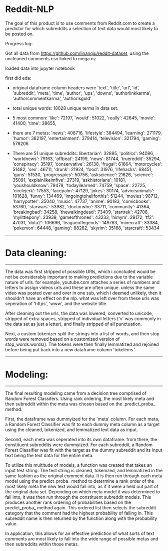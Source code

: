 # Reddit-NLP
The goal of this product is to use comments from Reddit.com to create a predictor for which subreddits a selection of text data would most likely to be posted on. 

Progress log: 

Got all data from https://github.com/linanqiu/reddit-dataset, using the uncleaned comments.csv linked to mega.nz

loaded data into jupyter notebook

first did eda: 
- original dataframe column headers were 'text', 'title', 'url', 'id', 'subreddit', 'meta', 'time', 'author', 'ups', 'downs', 'authorlinkkarma', 'authorcommentkarma', 'authorisgold'

- total unique words: 18028 unique terms in data set. 
- 5 most common: 
 'like': 72197,
 'would': 51022,
 'really': 42645,
 'movie': 41400,
 'time': 38655,
 
- there are 7 metas: 'news': 408716, 'lifestyle': 384494, 'learning': 271179, 'humor': 382197, 'entertainment': 379414, 'television': 321794, 'gaming': 578206

- There are 51 unique subreddits: libertarian': 32895, 'politics': 94086, 'worldnews': 79163, 'offbeat': 24199, 'news': 81744, 'truereddit': 35294, 'conspiracy': 35197, 'conservative': 26138, 'frugal': 61664, 'motorcycles': 51482, 'sex': 46711, 'drunk': 21924, 'food': 31976, 'lifehacks': 68451, 'guns': 51530, 'progresspics': 50756, 'askscience': 21626, 'science': 35091, 'explainlikeimfive': 27319, 'askhistorians': 10181, 'youshouldknow': 79478, 'todayilearned': 74759, 'space': 22725, 'circlejerk': 17553, 'facepalm': 47129, 'jokes': 30174, 'adviceanimals': 101628, 'funny': 134469, 'imgoingtohellforthis': 51244, 'movies': 98712, 'harrypotter': 35040, 'music': 47737, 'anime': 90183, 'comicbooks': 53760, 'starwars': 53982, 'doctorwho': 33711, 'community': 41364, 'breakingbad': 34258, 'thewalkingdead': 73409, 'startrek': 42708, 'mylittlepony': 23939, 'gameofthrones': 43233, 'himym': 29172, 'tf2': 47031, 'dota2': 106696, 'leagueoflegends': 149763, 'minecraft': 33384, 'pokemon': 64448, 'gaming': 88282, 'skyrim': 35168, 'starcraft': 53434

____________________________________________________________________________________

# Data cleaning: 
____________________________________________________________________________________
The data was first stripped of possible URls, which i concluded would be not be considerably important to making predictions due to the variable nature of urls. for example, youtube.com attaches a series of numbers and letters to assign videos urls and these are often unique. unless the same video was posted over and over in one sub, which i deemed unlikely, then it shouldn't have an effect on the nlp. what was left over from these urls was seperation of 'https', 'www', and the website title.   

After cleaning out the urls, the data was lowered, converted to unicode, stripped of extra spaces, stripped of individual letters ('v' was commonly in the data set as just a letter), and finally stripped of all punctuation.

Next, a custom tokenizer split the strings into a list of words, and then stop words were removed based on a customized version of stop_words.words(). The tokens were then finally lemmatized and rejoined before being put back into a new dataframe column 'tokelems.'

____________________________________________________________________________________
# Modeling:
____________________________________________________________________________________

The final resulting modeling came from a decision tree comprised of Random Forest Classifers. Using rank ordering, the most likely meta and then subreddit within the meta was chosen based on the .predict_proba_ method. 

First, the dataframe was dummyized for the 'meta' column. For each meta, a Random Forest Classifier was fit to each dummy meta column as a target using the cleaned, tokenized, and lemmatized text data as input. 

Second, each meta was seperated into its own dataframe. from there, the constituent subreddits were dummyized. For each subreddit, a Random Forest Classifier was fit with the target as the dummy subreddit and its input text being the text data for the entire meta. 

To utilize this multitude of models, a function was created that takes an input test string. The test string is cleaned, tokenized, and lemmatized in the same fashion as the original comment data. It is then run through each meta model using the predict_proba_ method to determine a rank order of the most likely meta the new text would fall into, as if it were a held out part of the original data set. Depending on which meta model it was determined to fall into, it was then run through the constituent subreddit models. This produces another rank ordering of probabilities based on the predict_proba_ method again. This ordered list then selects the subreddit category that the comment had the highest probability of falling in. This subreddit name is then returned by the function along with the probability value. 

In application, this allows for an effective prediction of what sorts of text comments are most likely to fall into the wide range of possible metas and then subreddits within those metas. 

